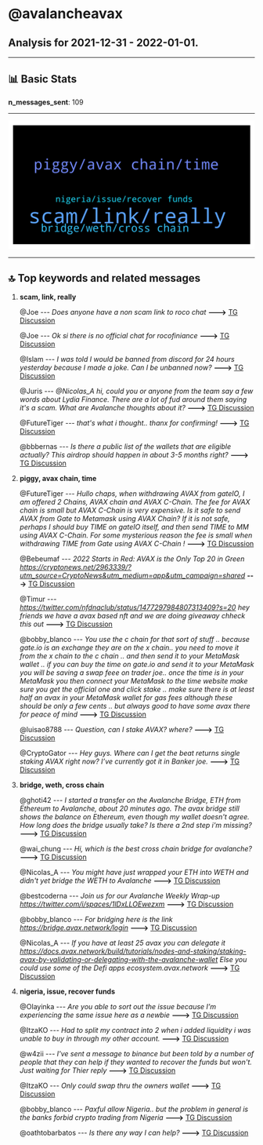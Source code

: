 # **@avalancheavax**
 ## Analysis for **2021-12-31** - **2022-01-01**.

---

## 📊 **Basic Stats**

**n_messages_sent**: 109

---
![wordcloud](avalancheavax_1Days_wordcloud.png)

---


## 🔝 **Top keywords and related messages**

1. **scam, link, really**

    @Joe --- *Does anyone have a non scam link to roco chat* **--->** [TG Discussion](https://t.me/avalancheavax/318672)

    @Joe --- *Ok si there is no official chat for rocofiniance* **--->** [TG Discussion](https://t.me/avalancheavax/318674)

    @Islam --- *I was told I would be banned from discord for 24 hours yesterday because I made a joke. Can I be unbanned now?* **--->** [TG Discussion](https://t.me/avalancheavax/318794)

    @Juris --- *@Nicolas_A hi, could you or anyone from the team say a few words about Lydia Finance. There are a lot of fud around them saying it's a scam. What are Avalanche thoughts about it?* **--->** [TG Discussion](https://t.me/avalancheavax/318839)

    @FutureTiger --- *that's what i thought.. thanx for confirming!* **--->** [TG Discussion](https://t.me/avalancheavax/318723)

    @bbbernas --- *Is there a public list of the wallets that are eligible actually? This airdrop should happen in about 3-5 months right?* **--->** [TG Discussion](https://t.me/avalancheavax/318683)

2. **piggy, avax chain, time**

    @FutureTiger --- *Hullo chaps, when withdrawing AVAX from gateIO, I am offered 2 Chains, AVAX chain and AVAX C-Chain. The fee for AVAX chain is small but AVAX C-Chain is very expensive. Is it safe to send AVAX from Gate to Metamask using AVAX Chain? If it is not safe, perhaps I should buy TIME on gateIO itself, and then send TIME to MM using AVAX C-Chain. For some mysterious reason the fee is small when withdrawing TIME from Gate using AVAX C-Chain !* **--->** [TG Discussion](https://t.me/avalancheavax/318702)

    @Bebeumaf --- *2022 Starts in Red: AVAX is the Only Top 20 in Green https://cryptonews.net/2963339/?utm_source=CryptoNews&utm_medium=app&utm_campaign=shared* **--->** [TG Discussion](https://t.me/avalancheavax/318998)

    @Timur --- *https://twitter.com/nfdnaclub/status/1477297984807313409?s=20 hey friends we have a avax based nft and we are doing giveaway chheck this out* **--->** [TG Discussion](https://t.me/avalancheavax/319017)

    @bobby_blanco --- *You use the c chain for that sort of stuff .. because gate.io is an exchange they are on the x chain.. you need to move it from the x chain to the c chain .. and then send it to your MetaMask wallet .. if you can buy the time on gate.io and send it to your MetaMask you will be saving a swap feee on trader joe.. once the time is in your MetaMask you then connect your MetaMask to the time website make sure you get the official one and click stake .. make sure there is at least half an avax in your MetaMask wallet for gas fees although these should be only a few cents .. but always good to have some avax there for peace of mind* **--->** [TG Discussion](https://t.me/avalancheavax/318710)

    @luisao8788 --- *Question, can I stake AVAX? where?* **--->** [TG Discussion](https://t.me/avalancheavax/318898)

    @CryptoGator --- *Hey guys. Where can I get the beat returns single staking AVAX right now? I’ve currently got it in Banker joe.* **--->** [TG Discussion](https://t.me/avalancheavax/318849)

3. **bridge, weth, cross chain**

    @ghoti42 --- *I started a transfer on the Avalanche Bridge, ETH from Ethereum to Avalanche, about 20 minutes ago.  The avax bridge still shows the balance on Ethereum, even though my wallet doesn't agree.  How long does the bridge usually take?  Is there a 2nd step i'm missing?* **--->** [TG Discussion](https://t.me/avalancheavax/319016)

    @wai_chung --- *Hi, which is the best cross chain bridge for avalanche?* **--->** [TG Discussion](https://t.me/avalancheavax/318752)

    @Nicolas_A --- *You might have just wrapped your ETH into WETH and didn't yet bridge the WETH to Avalanche* **--->** [TG Discussion](https://t.me/avalancheavax/319020)

    @bestcoderna --- *Join us for our Avalanche Weekly Wrap-up https://twitter.com/i/spaces/1lDxLLOEwezxm* **--->** [TG Discussion](https://t.me/avalancheavax/318935)

    @bobby_blanco --- *For bridging here is the link  https://bridge.avax.network/login* **--->** [TG Discussion](https://t.me/avalancheavax/318864)

    @Nicolas_A --- *If you have at least 25 avax you can delegate it https://docs.avax.network/build/tutorials/nodes-and-staking/staking-avax-by-validating-or-delegating-with-the-avalanche-wallet   Else you could use some of the Defi apps ecosystem.avax.network* **--->** [TG Discussion](https://t.me/avalancheavax/318902)

4. **nigeria, issue, recover funds**

    @Olayinka --- *Are you able to sort out the issue because I’m experiencing the same issue here as a newbie* **--->** [TG Discussion](https://t.me/avalancheavax/318994)

    @ItzaKO --- *Had to split my contract into 2 when i added liquidity i was unable to buy in through my other account.* **--->** [TG Discussion](https://t.me/avalancheavax/318717)

    @w4zii --- *I've sent a message to binance but been told by a number of people that they can help if they wanted to recover the funds but won't. Just waiting for Thier reply* **--->** [TG Discussion](https://t.me/avalancheavax/318995)

    @ItzaKO --- *Only could swap thru the owners wallet* **--->** [TG Discussion](https://t.me/avalancheavax/318718)

    @bobby_blanco --- *Paxful allow Nigeria.. but the problem in general is the banks forbid crypto trading from Nigeria* **--->** [TG Discussion](https://t.me/avalancheavax/318918)

    @oathtobarbatos --- *Is there any way I can help?* **--->** [TG Discussion](https://t.me/avalancheavax/318716)

